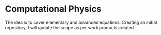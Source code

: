 # Computational Physics

The idea is to cover elementary and advanced equations. Creating an initial repository, I will update the scope as per work products created.
